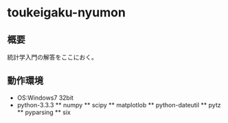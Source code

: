 # toukeigaku-nyumon

## 概要
統計学入門の解答をここにおく。

## 動作環境
* OS:Windows7 32bit
* python-3.3.3
** numpy
** scipy
** matplotlob
** python-dateutil
** pytz
** pyparsing
** six